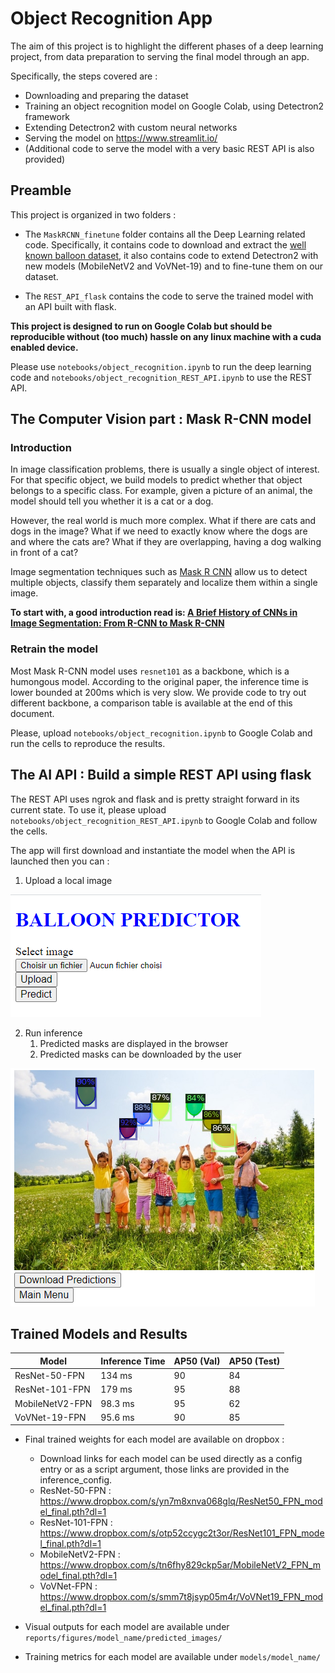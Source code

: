 # Object Recognition App 

The aim of this project is to highlight the different phases of a deep learning project, from data preparation to serving the final model through an app. 

Specifically, the steps covered are :
- Downloading and preparing the dataset
- Training an object recognition model on Google Colab, using Detectron2 framework
- Extending Detectron2 with custom neural networks
- Serving the model on https://www.streamlit.io/
- (Additional code to serve the model with a very basic REST API is also provided)


## Preamble

This project is organized in two folders : 

- The `MaskRCNN_finetune` folder contains all the Deep Learning related code. Specifically, it contains code to download and extract the [well known balloon dataset](https://github.com/matterport/Mask_RCNN/releases), it also contains code to extend Detectron2 with new models (MobileNetV2 and VoVNet-19) and to fine-tune them on our dataset.

- The `REST_API_flask` contains the code to serve the trained model with an API built with flask.

**This project is designed to run on Google Colab but should be reproducible without (too much) hassle on any linux machine with a cuda enabled device.**

Please use `notebooks/object_recognition.ipynb` to run the deep learning code and `notebooks/object_recognition_REST_API.ipynb` to use the REST API.



## The Computer Vision part : Mask R-CNN model

### Introduction

In image classification problems, there is usually a single object of interest. For that specific object, we build models to predict whether that object belongs to a specific class. For example, given a picture of an animal, the model should tell you whether it is a cat or a dog.

However, the real world is much more complex. What if there are cats and dogs in the image? What if we need to exactly know where the dogs are and where the cats are? What if they are overlapping, having a dog walking in front of a cat?

Image segmentation techniques such as [Mask R CNN](https://arxiv.org/pdf/1703.06870.pdf) allow us to detect multiple objects, classify them separately and localize them within a single image. 

**To start with, a good introduction read is:
[A Brief History of CNNs in Image Segmentation: From R-CNN to Mask R-CNN](https://blog.athelas.com/a-brief-history-of-cnns-in-image-segmentation-from-r-cnn-to-mask-r-cnn-34ea83205de4)**

### Retrain the model

Most Mask R-CNN model uses `resnet101` as a backbone, which is a humongous model. According to the original paper, the inference time is lower bounded at 200ms which is very slow. We provide code to try out different backbone, a comparison table is available at the end of this document. 

Please, upload `notebooks/object_recognition.ipynb` to Google Colab and run the cells to reproduce the results. 

## The AI API : Build a simple REST API using flask

The REST API uses ngrok and flask and is pretty straight forward in its current state. To use it, please upload `notebooks/object_recognition_REST_API.ipynb` to Google Colab and follow the cells. 

The app will first download and instantiate the model when the API is launched then you can :

1. Upload a local image

![Input](imgs/api-example-input.PNG)

2. Run inference
   1. Predicted masks are displayed in the browser
   2. Predicted masks can be downloaded by the user

![Output](imgs/api-example-output.png)


## Trained Models and Results

| Model           | Inference Time   |  AP50 (Val) | AP50 (Test) |
|-----------------|------------------|-------------|-------------|
| ResNet-50-FPN   | 134 ms  | 90          | 84          |
| ResNet-101-FPN  | 179 ms  | 95          | 88          |
| MobileNetV2-FPN | 98.3 ms | 95          | 62          |
| VoVNet-19-FPN   | 95.6 ms | 90          | 85          |

- Final trained weights for each model are available on dropbox : 
  - Download links for each model can be used directly as a config entry or as a script argument, those links are provided in the inference_config. 
  - ResNet-50-FPN : https://www.dropbox.com/s/yn7m8xnva068glq/ResNet50_FPN_model_final.pth?dl=1
  - ResNet-101-FPN : https://www.dropbox.com/s/otp52ccygc2t3or/ResNet101_FPN_model_final.pth?dl=1
  - MobileNetV2-FPN : https://www.dropbox.com/s/tn6fhy829ckp5ar/MobileNetV2_FPN_model_final.pth?dl=1
  - VoVNet-FPN : https://www.dropbox.com/s/smm7t8jsyp05m4r/VoVNet19_FPN_model_final.pth?dl=1


- Visual outputs for each model are available under `reports/figures/model_name/predicted_images/`

- Training metrics for each model are available under `models/model_name/`